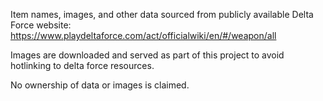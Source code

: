 Item names, images, and other data sourced from publicly available Delta Force website: https://www.playdeltaforce.com/act/officialwiki/en/#/weapon/all

Images are downloaded and served as part of this project to avoid hotlinking to delta force resources.

No ownership of data or images is claimed.
